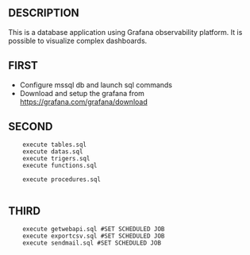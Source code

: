 ## DESCRIPTION

This is a database application using Grafana observability platform. It is possible to visualize complex dashboards.

## FIRST

* Configure mssql db and launch sql commands
* Download and setup the grafana from https://grafana.com/grafana/download

## SECOND

```
	execute tables.sql
	execute datas.sql
	execute trigers.sql
	execute functions.sql

	execute procedures.sql
	
```


## THIRD

```
	execute getwebapi.sql #SET SCHEDULED JOB
	execute exportcsv.sql #SET SCHEDULED JOB
	execute sendmail.sql #SET SCHEDULED JOB
	
```


